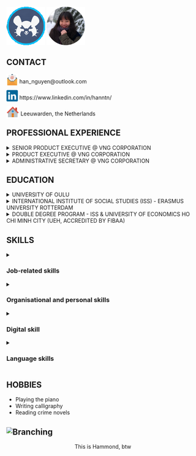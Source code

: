 <p align="left"> <img src="Hammond Icon.png"/>       <img width="100" src="Image.png"></p>

## CONTACT  
<p valign="middle"> <img width="30" style="margin-bottom:-5px" src="mail-142.png"/> han_nguyen@outlook.com</p>
<p valign="middle"> <img width="30" style="margin-bottom:-5px" src="linkedin-logo-2430.png"/> https://www.linkedin.com/in/hanntn/</p> 
<p valign="middle"> <img width="33" style="margin-bottom:-8px" src="iconfinder_house_299061.png"/> Leeuwarden, the Netherlands</p>
  
## PROFESSIONAL EXPERIENCE

<details>
  <summary>SENIOR PRODUCT EXECUTIVE @ VNG CORPORATION</summary>
<i>Vietnam, Jul 2015 - Apr 2017</i>  
  
* Assisting and advising the operational decision-making and planning of the most profitable department at VNG via reporting and critically analysing all VNG products’ performance in respect of revenue, profitability, etc.
* Cooperating with the Finance & Accounting department in planning and allocating operating expense budgets for new products 
*	Following up the usage of these budgets, informing involved stakeholders of the situations, and taking necessary actions timely and conformably
</details>

<details>
  <summary>PRODUCT EXECUTIVE @ VNG CORPORATION</summary>
<i>Vietnam, Nov 2012 - Jun 2015</i> 
  
*	Supervising promotional activities for the highest-earning game product in the market
*	Launching and being in charge of all operations (content, marketing, etc.) of the assigned product, a top-earning game in its genre
*	Conducting game data inspections: detecting and examining abnormalities, etc. to ensure the monetary reconciliation
*	Researching the local market & planning for launching new products
</details>

<details>
  <summary>ADMINISTRATIVE SECRETARY @ VNG CORPORATION</summary>    
<i>Vietnam, Nov 2012 - Apr 2014</i>
  
*	Reporting on budget usage and working with the Finance & Accounting department in managing budgets & expenses for the department
*	Cooperating with the HR department in managing related processes
*	Supporting business trips abroad: planning, booking & reporting
</details>

<p></p>

## EDUCATION
<details>
  <summary>UNIVERSITY OF OULU</summary>    
<i>Finland • Sep 2018 - Jul 2020</i>      
<i>MSc. Financial and Management Accounting, GPA: 5 out of 5</i> 
*	Scholarships: Oulu City Internationalisation 2019 & Tuition Fee
</details>

<details>
  <summary>INTERNATIONAL INSTITUTE OF SOCIAL STUDIES (ISS) - ERASMUS UNIVERSITY ROTTERDAM</summary>  
<i>The Netherlands • Jan 2018 - Dec 2018</i> 
<i>MA. Development Studies, GPA: 81 out of 100</i>
-	Full grants by Erasmus+
-	Contributing one essay to best essays compendium (2017/18)
</details>

<details>
  <summary>DOUBLE DEGREE PROGRAM - ISS & UNIVERSITY OF ECONOMICS HO CHI MINH CITY (UEH, ACCREDITED BY FIBAA)</summary>  
<i>Vietnam • Nov 2016 - Dec 2018</i>  
<i>MA. Development Economics, GPA: 85.5 out of 10</i>
-	Highest GPA class 2017-2018 & Best Master's Thesis class 2018
</details>

<p></p>

## SKILLS
<details><summary> <h3>Job-related skills</h3> </summary>
  
-	Effective financial forecasting and accurate reporting
-	Critical and analytical reviewing of budget plans
-	Convincing and comprehensive presentations of financial analyses
-	Precise and efficient administrative skills
-	Proven project management skills
-	Solid understanding of international accounting standards (IFRS)
</details>

<details><summary><h3>Organisational and personal skills</h3></summary>

-	Methodical organisational skills and effective stakeholder management gained through working as an assistant to a Department Head
-	Reliable time management skills and proven capability of working under pressure
</details>

<details><summary><h3>Digital skill</h3></summary>

-	Proficient in Microsoft Office, with extensive experience using Excel and PowerPoint
-	Adequate skills and experience in Oracle ERP, EBS (Purchasing), and SAP
-	Adept skills and experience with statistics software (Stata, EViews and SAS)
-	Basic skills in Python programming
</details>

<details><summary><h3>Language skills</h3></summary>

-	English: professional
-	Vietnamese: native 
-	Dutch: elementary
</details>

## HOBBIES
-	Playing the piano      
-	Writing calligraphy
- Reading crime novels


## ![Branching](https://images.blz-contentstack.com/v3/assets/blt2477dcaf4ebd440c/blt343cd4d768ced9c2/5cf15ded425980470abcaabd/wrecking-ball-screenshot-003.jpg?auto=webp)

<p align="center"> This is Hammond, btw </p>  
